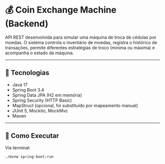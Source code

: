 # 💰 Coin Exchange Machine (Backend)

API REST desenvolvida para simular uma máquina de troca de cédulas por moedas. O sistema controla o inventário de moedas, registra o histórico de transações, permite diferentes estratégias de troco (mínima ou máxima) e acompanha o estado da máquina.

---

## 🧪 Tecnologias

- Java 17  
- Spring Boot 3.4  
- Spring Data JPA (H2 em memória)  
- Spring Security (HTTP Basic)  
- MapStruct (opcional, foi substituído por mapeamento manual)  
- JUnit 5, Mockito, MockMvc  
- Maven

---

## 🚀 Como Executar

Via terminal:

```bash
./mvnw spring-boot:run
